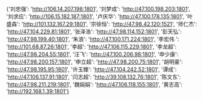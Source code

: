 {'刘忠强': 'http://106.14.207.198:1801',
 '刘梦成': 'http://47.100.198.203:1801',
 '刘求应': 'http://106.15.182.187:1801',
 '卢庆华': 'http://47.100.178.135:1801',
 '叶盛森': 'http://101.132.167.29:1801',
 '宗徐恒': 'http://47.98.42.120:1521',
 '师仁杰': 'http://47.104.229.81:1801',
 '张泽浩': 'http://47.98.114.152:1801',
 '彭天弘': 'http://47.98.199.40:1801',
 '朱浪': 'http://47.100.171.224:1801',
 '李宏伟 ': 'http://101.68.87.26:1801',
 '李超': 'http://47.106.115.229:1801',
 '李龙超': 'http://47.98.204.55:1801',
 '汪飞': 'http://47.100.206.98:1801',
 '申少康': 'http://47.98.200.157:1801',
 '申立超': 'http://47.98.200.75:1801',
 '胡明豪': 'http://47.98.195.95:1801',
 '许玉臻': 'http://47.104.242.52:1801',
 '谭成': 'http://47.106.137.91:1801',
 '闫志超': 'http://39.108.132.76:1801',
 '陈文东': 'http://47.98.211.219:1801',
 '魏娟娟': 'http://47.106.118.155:1801',
 '黄志高': 'http://192.168.1.39:1801'}